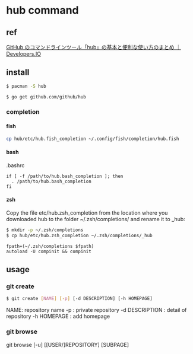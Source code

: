 hub command
====

## ref

[GitHub のコマンドラインツール「hub」の基本と便利な使い方のまとめ ｜ Developers.IO](http://dev.classmethod.jp/tool/git/hub/)


## install

```sh
$ pacman -S hub
```

```sh
$ go get github.com/github/hub
```


### completion

#### fish

```sh
cp hub/etc/hub.fish_completion ~/.config/fish/completion/hub.fish
```

#### bash

.bashrc

```sh@.bashrc
if [ -f /path/to/hub.bash_completion ]; then
  . /path/to/hub.bash_completion
fi
```

#### zsh

Copy the file etc/hub.zsh_completion from the location where you downloaded hub to the folder ~/.zsh/completions/ and rename it to _hub:

```sh
$ mkdir -p ~/.zsh/completions
$ cp hub/etc/hub.zsh_completion ~/.zsh/completions/_hub
```

```sh@.zshrc
fpath=(~/.zsh/completions $fpath) 
autoload -U compinit && compinit
```


## usage

### git create

```sh
$ git create [NAME] [-p] [-d DESCRIPTION] [-h HOMEPAGE]
```

NAME: repository name
-p : private repository
-d DESCRIPTION : detail of repository
-h HOMEPAGE : add homepage


### git browse

git browse [-u] [[USER/]REPOSITORY] [SUBPAGE]
